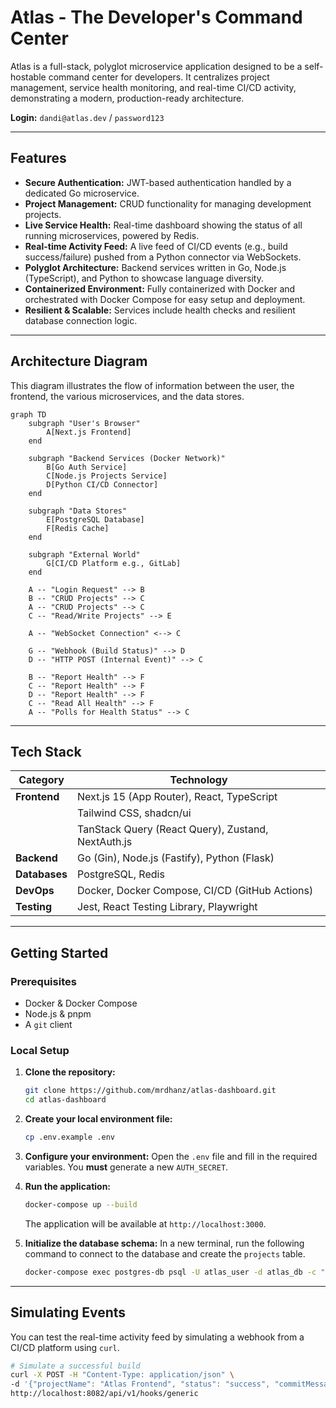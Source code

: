 # Atlas - The Developer's Command Center

Atlas is a full-stack, polyglot microservice application designed to be a self-hostable command center for developers. It centralizes project management, service health monitoring, and real-time CI/CD activity, demonstrating a modern, production-ready architecture.

**Login:** `dandi@atlas.dev` / `password123`

---

## Features

-   **Secure Authentication:** JWT-based authentication handled by a dedicated Go microservice.
-   **Project Management:** CRUD functionality for managing development projects.
-   **Live Service Health:** Real-time dashboard showing the status of all running microservices, powered by Redis.
-   **Real-time Activity Feed:** A live feed of CI/CD events (e.g., build success/failure) pushed from a Python connector via WebSockets.
-   **Polyglot Architecture:** Backend services written in Go, Node.js (TypeScript), and Python to showcase language diversity.
-   **Containerized Environment:** Fully containerized with Docker and orchestrated with Docker Compose for easy setup and deployment.
-   **Resilient & Scalable:** Services include health checks and resilient database connection logic.

---

## Architecture Diagram

This diagram illustrates the flow of information between the user, the frontend, the various microservices, and the data stores.

```mermaid
graph TD
    subgraph "User's Browser"
        A[Next.js Frontend]
    end

    subgraph "Backend Services (Docker Network)"
        B[Go Auth Service]
        C[Node.js Projects Service]
        D[Python CI/CD Connector]
    end

    subgraph "Data Stores"
        E[PostgreSQL Database]
        F[Redis Cache]
    end
    
    subgraph "External World"
        G[CI/CD Platform e.g., GitLab]
    end

    A -- "Login Request" --> B
    B -- "CRUD Projects" --> C
    A -- "CRUD Projects" --> C
    C -- "Read/Write Projects" --> E
    
    A -- "WebSocket Connection" <--> C
    
    G -- "Webhook (Build Status)" --> D
    D -- "HTTP POST (Internal Event)" --> C
    
    B -- "Report Health" --> F
    C -- "Report Health" --> F
    D -- "Report Health" --> F
    C -- "Read All Health" --> F
    A -- "Polls for Health Status" --> C
```

---

## Tech Stack

| Category      | Technology                                    |
|---------------|-----------------------------------------------|
| **Frontend**  | Next.js 15 (App Router), React, TypeScript    |
|               | Tailwind CSS, shadcn/ui                       |
|               | TanStack Query (React Query), Zustand, NextAuth.js |
| **Backend**   | Go (Gin), Node.js (Fastify), Python (Flask)   |
| **Databases** | PostgreSQL, Redis                             |
| **DevOps**    | Docker, Docker Compose, CI/CD (GitHub Actions)|
| **Testing**   | Jest, React Testing Library, Playwright       |


---

## Getting Started

### Prerequisites
- Docker & Docker Compose
- Node.js & pnpm
- A `git` client

### Local Setup

1.  **Clone the repository:**
    ```bash
    git clone https://github.com/mrdhanz/atlas-dashboard.git
    cd atlas-dashboard
    ```

2.  **Create your local environment file:**
    ```bash
    cp .env.example .env
    ```

3.  **Configure your environment:**
    Open the `.env` file and fill in the required variables. You **must** generate a new `AUTH_SECRET`.

4.  **Run the application:**
    ```bash
    docker-compose up --build
    ```
    The application will be available at `http://localhost:3000`.

5.  **Initialize the database schema:**
    In a new terminal, run the following command to connect to the database and create the `projects` table.
    ```bash
    docker-compose exec postgres-db psql -U atlas_user -d atlas_db -c "CREATE TABLE projects (id SERIAL PRIMARY KEY, name VARCHAR(255) NOT NULL, repository_url VARCHAR(255), created_at TIMESTAMP WITH TIME ZONE DEFAULT CURRENT_TIMESTAMP);"
    ```

---

## Simulating Events

You can test the real-time activity feed by simulating a webhook from a CI/CD platform using `curl`.

```bash
# Simulate a successful build
curl -X POST -H "Content-Type: application/json" \
-d '{"projectName": "Atlas Frontend", "status": "success", "commitMessage": "feat: new dashboard", "timestamp": "'$(date -u +"%Y-%m-%dT%H:%M:%SZ")'"}' \
http://localhost:8082/api/v1/hooks/generic
```
